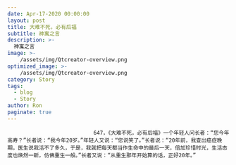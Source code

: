 ```yaml
---
date: Apr-17-2020 00:00:00
layout: post
title: 大难不死，必有后福
subtitle: 神寓之言
description: >-
  神寓之言
image: >-
    /assets/img/Qtcreator-overview.png
optimized_image: >-
    /assets/img/Qtcreator-overview.png
category: Story
tags:
  - blog
  - Story
author: Ron
paginate: true
---
```


							　　647，《大难不死，必有后福》一个年轻人问长者：“您今年高寿？”长者说：“我今年20岁。”年轻人又说：“您说笑了。”长者说：“20年前，我查出癌症晚期，医生说我活不了多久，于是，我就把每天都当作生命中的最后一天，倍加珍惜时光，生活态度也焕然一新，仿佛重生一般。”长者又说：“从重生那年开始算的话，正好20年。”
							
							
						